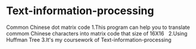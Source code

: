# Text-information-processing
Common Chinese dot matrix code
1.This program can help you to translate commom Chinese characters into matrix code that size of 16X16   
2.Using Huffman Tree
3.It's my coursework of Text-information-processing
